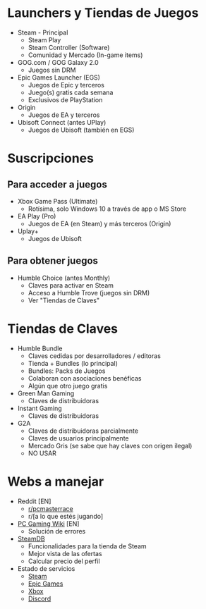# Launchers y Tiendas de Juegos
- Steam - Principal
  - Steam Play
  - Steam Controller (Software)
  - Comunidad y Mercado (In-game items)
- GOG.com / GOG Galaxy 2.0
  - Juegos sin DRM
- Epic Games Launcher (EGS)
  - Juegos de Epic y terceros
  - Juego(s) gratis cada semana
  - Exclusivos de PlayStation
- Origin
  - Juegos de EA y terceros
- Ubisoft Connect (antes UPlay)
  - Juegos de Ubisoft (también en EGS)

# Suscripciones
## Para acceder a juegos
- Xbox Game Pass (Ultimate)
  - Rotísima, solo Windows 10 a través de app o MS Store
- EA Play (Pro) 
  - Juegos de EA (en Steam) y más terceros (Origin)
- Uplay+
  - Juegos de Ubisoft
## Para obtener juegos
- Humble Choice (antes Monthly)
  - Claves para activar en Steam
  - Acceso a Humble Trove (juegos sin DRM)
  - Ver "Tiendas de Claves"

# Tiendas de Claves
- Humble Bundle
  - Claves cedidas por desarrolladores / editoras
  - Tienda + Bundles (lo principal)
  - Bundles: Packs de Juegos
  - Colaboran con asociaciones benéficas
  - Algún que otro juego gratis
- Green Man Gaming
  - Claves de distribuidoras
- Instant Gaming
  - Claves de distribuidoras
- G2A
  - Claves de distribuidoras parcialmente
  - Claves de usuarios principalmente
  - Mercado Gris (se sabe que hay claves con origen ilegal)
  - NO USAR

# Webs a manejar
- Reddit [EN]
  - [r/pcmasterrace](reddit.com/r/pcmasterrace)
  - r/[a lo que estés jugando]
- [PC Gaming Wiki](https://www.pcgamingwiki.com/wiki/Home) [EN]
  - Solución de errores
- [SteamDB](https://steamdb.info/sales/?min_discount=0&min_rating=0&cc=eu)
  - Funcionalidades para la tienda de Steam
  - Mejor vista de las ofertas
  - Calcular precio del perfil
- Estado de servicios
  - [Steam](https://steamstat.us)
  - [Epic Games](https://status.epicgames.com)
  - [Xbox](https://support.xbox.com/es-ES/xbox-live-status)
  - [Discord](https://discordstatus.com)

